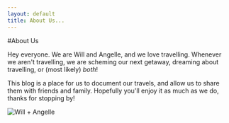 ```yaml
---
layout: default
title: About Us...
---
```

#About Us

Hey everyone.  We are Will and Angelle, and we love travelling.  Whenever we aren't travelling, we are scheming our next getaway, dreaming about travelling, or (most likely) _both_!

This blog is a place for us to document our travels, and allow us to share them with friends and family. Hopefully you'll enjoy it as much as we do, thanks for stopping by!


![Will + Angelle](http://farm5.static.flickr.com/4144/5063291983_09264799bf.jpg)
